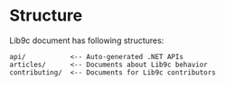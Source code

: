 # Structure

Lib9c document has following structures:

```
api/           <-- Auto-generated .NET APIs
articles/      <-- Documents about Lib9c behavior
contributing/  <-- Documents for Lib9c contributors
```
